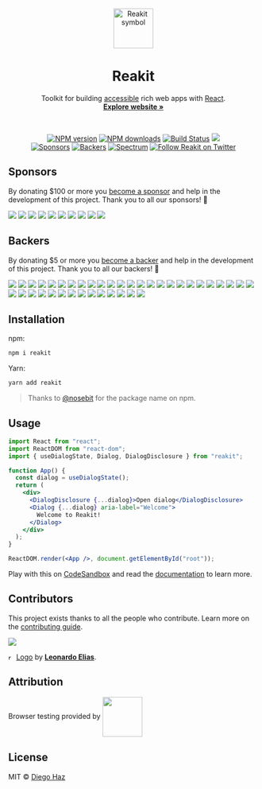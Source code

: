 <br>

<p align="center">
  <a href="https://github.com/reakit/reakit/tree/master/logo">
    <img src="https://user-images.githubusercontent.com/3068563/55114952-118f6b00-50c2-11e9-8879-d047e5686284.png" alt="Reakit symbol" width="80" />
  </a>
</p>

<h1 align="center">Reakit</h1>

<p align="center">
  Toolkit for building <a href="https://reakit.io/docs/accessibility">accessible</a> rich web apps with <a href="https://reactjs.org">React</a>.
  <br>
  <a href="https://reakit.io"><strong>Explore website »</strong></a>
</p>

<br>

<p align="center">
  <a href="https://npmjs.org/package/reakit"><img alt="NPM version" src="https://img.shields.io/npm/v/reakit.svg" /></a>
  <a href="https://npmjs.org/package/reakit"><img alt="NPM downloads" src="https://img.shields.io/npm/dm/reakit.svg"></a>
  <a href="https://github.com/reakit/reakit/actions"><img alt="Build Status" src="https://github.com/reakit/reakit/workflows/ci/badge.svg?event=push&branch=master" /></a>
  <a href="https://codecov.io/gh/reakit/reakit"><img src="https://codecov.io/gh/reakit/reakit/branch/master/graph/badge.svg" /></a><br>
  <a href="https://opencollective.com/reakit"><img alt="Sponsors" src="https://opencollective.com/reakit/sponsor/badge.svg?label=sponsors" /></a>
  <a href="https://opencollective.com/reakit"><img alt="Backers" src="https://opencollective.com/reakit/backer/badge.svg?label=backers" /></a>
  <a href="https://spectrum.chat/reakit"><img src="https://withspectrum.github.io/badge/badge.svg" alt="Spectrum" /></a>
  <a href="https://twitter.com/reakitjs">
    <img alt="Follow Reakit on Twitter" src="https://img.shields.io/twitter/follow/reakitjs.svg"></a>
</p>


## Sponsors

By donating $100 or more you [become a sponsor](https://opencollective.com/reakit) and help in the development of this project. Thank you to all our sponsors! 🙏

<p>
  <a href="https://opencollective.com/reakit/sponsor/0/website"><img src="https://opencollective.com/reakit/sponsor/0/avatar.svg"></a>
  <a href="https://opencollective.com/reakit/sponsor/1/website"><img src="https://opencollective.com/reakit/sponsor/1/avatar.svg"></a>
  <a href="https://opencollective.com/reakit/sponsor/2/website"><img src="https://opencollective.com/reakit/sponsor/2/avatar.svg"></a>
  <a href="https://opencollective.com/reakit/sponsor/3/website"><img src="https://opencollective.com/reakit/sponsor/3/avatar.svg"></a>
  <a href="https://opencollective.com/reakit/sponsor/4/website"><img src="https://opencollective.com/reakit/sponsor/4/avatar.svg"></a>
  <a href="https://opencollective.com/reakit/sponsor/5/website"><img src="https://opencollective.com/reakit/sponsor/5/avatar.svg"></a>
  <a href="https://opencollective.com/reakit/sponsor/6/website"><img src="https://opencollective.com/reakit/sponsor/6/avatar.svg"></a>
  <a href="https://opencollective.com/reakit/sponsor/7/website"><img src="https://opencollective.com/reakit/sponsor/7/avatar.svg"></a>
  <a href="https://opencollective.com/reakit/sponsor/8/website"><img src="https://opencollective.com/reakit/sponsor/8/avatar.svg"></a>
  <a href="https://opencollective.com/reakit/sponsor/9/website"><img src="https://opencollective.com/reakit/sponsor/9/avatar.svg"></a>
</p>

## Backers

By donating $5 or more you [become a backer](https://opencollective.com/reakit) and help in the development of this project. Thank you to all our backers! 🙏

<p>
  <a href="https://opencollective.com/reakit/backer/0/website"><img src="https://opencollective.com/reakit/backer/0/avatar.svg"></a>
  <a href="https://opencollective.com/reakit/backer/1/website"><img src="https://opencollective.com/reakit/backer/1/avatar.svg"></a>
  <a href="https://opencollective.com/reakit/backer/2/website"><img src="https://opencollective.com/reakit/backer/2/avatar.svg"></a>
  <a href="https://opencollective.com/reakit/backer/3/website"><img src="https://opencollective.com/reakit/backer/3/avatar.svg"></a>
  <a href="https://opencollective.com/reakit/backer/4/website"><img src="https://opencollective.com/reakit/backer/4/avatar.svg"></a>
  <a href="https://opencollective.com/reakit/backer/5/website"><img src="https://opencollective.com/reakit/backer/5/avatar.svg"></a>
  <a href="https://opencollective.com/reakit/backer/6/website"><img src="https://opencollective.com/reakit/backer/6/avatar.svg"></a>
  <a href="https://opencollective.com/reakit/backer/7/website"><img src="https://opencollective.com/reakit/backer/7/avatar.svg"></a>
  <a href="https://opencollective.com/reakit/backer/8/website"><img src="https://opencollective.com/reakit/backer/8/avatar.svg"></a>
  <a href="https://opencollective.com/reakit/backer/9/website"><img src="https://opencollective.com/reakit/backer/9/avatar.svg"></a>
  <a href="https://opencollective.com/reakit/backer/10/website"><img src="https://opencollective.com/reakit/backer/10/avatar.svg"></a>
  <a href="https://opencollective.com/reakit/backer/11/website"><img src="https://opencollective.com/reakit/backer/11/avatar.svg"></a>
  <a href="https://opencollective.com/reakit/backer/12/website"><img src="https://opencollective.com/reakit/backer/12/avatar.svg"></a>
  <a href="https://opencollective.com/reakit/backer/13/website"><img src="https://opencollective.com/reakit/backer/13/avatar.svg"></a>
  <a href="https://opencollective.com/reakit/backer/14/website"><img src="https://opencollective.com/reakit/backer/14/avatar.svg"></a>
  <a href="https://opencollective.com/reakit/backer/15/website"><img src="https://opencollective.com/reakit/backer/15/avatar.svg"></a>
  <a href="https://opencollective.com/reakit/backer/16/website"><img src="https://opencollective.com/reakit/backer/16/avatar.svg"></a>
  <a href="https://opencollective.com/reakit/backer/17/website"><img src="https://opencollective.com/reakit/backer/17/avatar.svg"></a>
  <a href="https://opencollective.com/reakit/backer/18/website"><img src="https://opencollective.com/reakit/backer/18/avatar.svg"></a>
  <a href="https://opencollective.com/reakit/backer/19/website"><img src="https://opencollective.com/reakit/backer/19/avatar.svg"></a>
  <a href="https://opencollective.com/reakit/backer/20/website"><img src="https://opencollective.com/reakit/backer/20/avatar.svg"></a>
  <a href="https://opencollective.com/reakit/backer/21/website"><img src="https://opencollective.com/reakit/backer/21/avatar.svg"></a>
  <a href="https://opencollective.com/reakit/backer/22/website"><img src="https://opencollective.com/reakit/backer/22/avatar.svg"></a>
  <a href="https://opencollective.com/reakit/backer/23/website"><img src="https://opencollective.com/reakit/backer/23/avatar.svg"></a>
  <a href="https://opencollective.com/reakit/backer/24/website"><img src="https://opencollective.com/reakit/backer/24/avatar.svg"></a>
  <a href="https://opencollective.com/reakit/backer/25/website"><img src="https://opencollective.com/reakit/backer/25/avatar.svg"></a>
  <a href="https://opencollective.com/reakit/backer/26/website"><img src="https://opencollective.com/reakit/backer/26/avatar.svg"></a>
  <a href="https://opencollective.com/reakit/backer/27/website"><img src="https://opencollective.com/reakit/backer/27/avatar.svg"></a>
  <a href="https://opencollective.com/reakit/backer/28/website"><img src="https://opencollective.com/reakit/backer/28/avatar.svg"></a>
  <a href="https://opencollective.com/reakit/backer/29/website"><img src="https://opencollective.com/reakit/backer/29/avatar.svg"></a>
  <a href="https://opencollective.com/reakit/backer/30/website"><img src="https://opencollective.com/reakit/backer/30/avatar.svg"></a>
  <a href="https://opencollective.com/reakit/backer/31/website"><img src="https://opencollective.com/reakit/backer/31/avatar.svg"></a>
  <a href="https://opencollective.com/reakit/backer/32/website"><img src="https://opencollective.com/reakit/backer/32/avatar.svg"></a>
  <a href="https://opencollective.com/reakit/backer/33/website"><img src="https://opencollective.com/reakit/backer/33/avatar.svg"></a>
  <a href="https://opencollective.com/reakit/backer/34/website"><img src="https://opencollective.com/reakit/backer/34/avatar.svg"></a>
  <a href="https://opencollective.com/reakit/backer/35/website"><img src="https://opencollective.com/reakit/backer/35/avatar.svg"></a>
  <a href="https://opencollective.com/reakit/backer/36/website"><img src="https://opencollective.com/reakit/backer/36/avatar.svg"></a>
  <a href="https://opencollective.com/reakit/backer/37/website"><img src="https://opencollective.com/reakit/backer/37/avatar.svg"></a>
  <a href="https://opencollective.com/reakit/backer/38/website"><img src="https://opencollective.com/reakit/backer/38/avatar.svg"></a>
</p>


## Installation

npm:
```sh
npm i reakit
```

Yarn:
```sh
yarn add reakit
```

> Thanks to [@nosebit](https://github.com/nosebit) for the package name on npm.


## Usage

```jsx
import React from "react";
import ReactDOM from "react-dom";
import { useDialogState, Dialog, DialogDisclosure } from "reakit";

function App() {
  const dialog = useDialogState();
  return (
    <div>
      <DialogDisclosure {...dialog}>Open dialog</DialogDisclosure>
      <Dialog {...dialog} aria-label="Welcome">
        Welcome to Reakit!
      </Dialog>
    </div>
  );
}

ReactDOM.render(<App />, document.getElementById("root"));
```

Play with this on [CodeSandbox](https://codesandbox.io/s/m4n32vjkoj) and read the [documentation](https://reakit.io/docs) to learn more.


## Contributors

This project exists thanks to all the people who contribute. Learn more on the [contributing guide](https://github.com/reakit/reakit/blob/master/CONTRIBUTING.md).

<a href="https://github.com/reakit/reakit/graphs/contributors"><img src="https://opencollective.com/reakit/contributors.svg?width=1227&button=false" /></a>

<img src="https://user-images.githubusercontent.com/3068563/55114952-118f6b00-50c2-11e9-8879-d047e5686284.png" alt="reakit" height="12" /> [Logo](https://github.com/reakit/reakit/tree/master/logo) by [**Leonardo Elias**](https://github.com/leonardoelias).


## Attribution

Browser testing provided by 
<a href="https://www.browserstack.com" target="_blank"><img src="https://user-images.githubusercontent.com/15015324/45184727-368fbf80-b1fe-11e8-8827-08dbc80b0fb1.png" height="80" align="center"></a>


## License

MIT © [Diego Haz](https://github.com/diegohaz)
